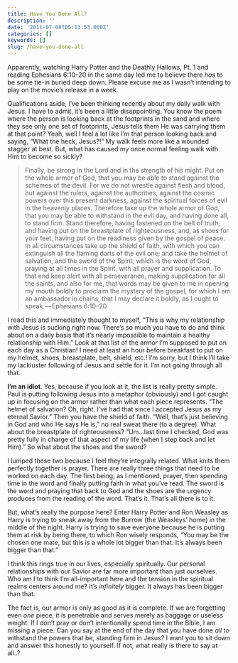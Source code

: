 ```yaml
---
title: Have You Done All?
description: ''
date: '2011-07-08T05:13:53.000Z'
categories: []
keywords: []
slug: /have-you-done-all
---
```


Apparently, watching Harry Potter and the Deathly Hallows, Pt. 1 and reading Ephesians 6:10–20 in the same day led me to believe there _has_ to be some tie-in buried deep down. Please excuse me as I wasn’t intending to play on the movie’s release in a week.

Qualifications aside, I’ve been thinking recently about my daily walk with Jesus. I have to admit, it’s been a little disappointing. You know the poem where the person is looking back at the footprints in the sand and where they see only one set of footprints, Jesus tells them He was carrying them at that point? Yeah, well I feel a lot like I’m that person looking back and saying, “What the heck, Jesus?!” My walk feels more like a wounded stagger at best. But, what has caused my once normal feeling walk with Him to become so sickly?

> Finally, be strong in the Lord and in the strength of his might. Put on the whole armor of God, that you may be able to stand against the schemes of the devil. For we do not wrestle against flesh and blood, but against the rulers, against the authorities, against the cosmic powers over this present darkness, against the spiritual forces of evil in the heavenly places. Therefore take up the whole armor of God, that you may be able to withstand in the evil day, and having done all, to stand firm. Stand therefore, having fastened on the belt of truth, and having put on the breastplate of righteousness, and, as shoes for your feet, having put on the readiness given by the gospel of peace. In all circumstances take up the shield of faith, with which you can extinguish all the flaming darts of the evil one; and take the helmet of salvation, and the sword of the Spirit, which is the word of God, praying at all times in the Spirit, with all prayer and supplication. To that end keep alert with all perseverance, making supplication for all the saints, and also for me, that words may be given to me in opening my mouth boldly to proclaim the mystery of the gospel, for which I am an ambassador in chains, that I may declare it boldly, as I ought to speak. — Ephesians 6:10–20

I read this and immediately thought to myself, “This is why my relationship with Jesus is sucking right now. There’s so much you have to do and think about on a daily basis that it’s nearly impossible to maintain a healthy relationship with Him.” Look at that list of the armor I’m supposed to put on each day as a Christian! I need at least an hour before breakfast to put on my helmet, shoes, breastplate, belt, shield, etc.! I’m sorry, but I think I’ll take my lackluster following of Jesus and settle for it. I’m not going through all that.

**I’m an idiot**. Yes, because if you look at it, the list is really pretty simple. Paul is putting following Jesus into a metaphor (obviously) and I got caught up in focusing on the armor rather than what each piece represents. “The helmet of salvation? Oh, right. I’ve had that since I accepted Jesus as my eternal Savior.” Then you have the shield of faith. “Well, that’s just believing in God and who He says He is,” no real sweat there (to a degree). What about the breastplate of righteousness? “Um…last time I checked, God was pretty fully in charge of that aspect of my life (when I step back and let Him).” So what about the shoes and the sword?

I lumped these two because I feel they’re integrally related. What knits them perfectly together is prayer. There are really three things that need to be worked on each day. The first being, as I mentioned, prayer, then spending time in the word and finally putting faith in what you’ve read. The sword is the word and praying that back to God and the shoes are the urgency produces from the reading of the word. That’s it. That’s all there is to it.

But, what’s really the purpose here? Enter Harry Potter and Ron Weasley as Harry is trying to sneak away from the Burrow (the Weasleys’ home) in the middle of the night. Harry is trying to save everyone because he is putting them at risk by being there, to which Ron wisely responds, “You may be the chosen one mate, but this is a whole lot bigger than that. It’s always been bigger than that.”

I think this rings true in our lives, especially spiritually. Our personal relationships with our Savior are far more important than just ourselves. Who am I to think I’m all-important here and the tension in the spiritual realms centers around me? It’s _infinitely_ bigger. It always has been bigger than that.

The fact is, our armor is only as good as it is complete. If we are forgetting even _one_ piece, it is penetrable and serves merely as baggage or useless weight. If I don’t pray or don’t intentionally spend time in the Bible, I am missing a piece. Can you say at the end of the day that you have done _all_ to withstand the powers that be, standing firm in Jesus? I want you to sit down and answer this honestly to yourself. If not, what really is there to say at all..?